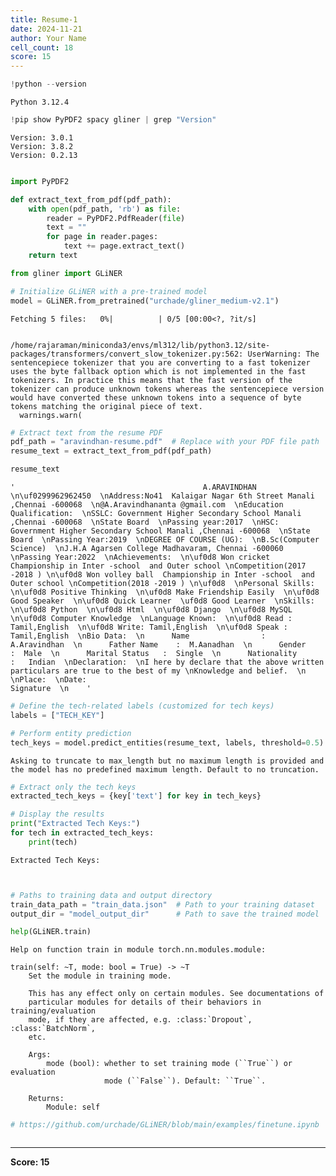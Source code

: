 ```yaml
---
title: Resume-1
date: 2024-11-21
author: Your Name
cell_count: 18
score: 15
---
```


```python
!python --version
```

    Python 3.12.4



```python
!pip show PyPDF2 spacy gliner | grep "Version"
```

    Version: 3.0.1
    Version: 3.8.2
    Version: 0.2.13



```python

```


```python
import PyPDF2

def extract_text_from_pdf(pdf_path):
    with open(pdf_path, 'rb') as file:
        reader = PyPDF2.PdfReader(file)
        text = ""
        for page in reader.pages:
            text += page.extract_text()
    return text
```


```python
from gliner import GLiNER
```


```python
# Initialize GLiNER with a pre-trained model
model = GLiNER.from_pretrained("urchade/gliner_medium-v2.1")
```


    Fetching 5 files:   0%|          | 0/5 [00:00<?, ?it/s]


    /home/rajaraman/miniconda3/envs/ml312/lib/python3.12/site-packages/transformers/convert_slow_tokenizer.py:562: UserWarning: The sentencepiece tokenizer that you are converting to a fast tokenizer uses the byte fallback option which is not implemented in the fast tokenizers. In practice this means that the fast version of the tokenizer can produce unknown tokens whereas the sentencepiece version would have converted these unknown tokens into a sequence of byte tokens matching the original piece of text.
      warnings.warn(



```python
# Extract text from the resume PDF
pdf_path = "aravindhan-resume.pdf"  # Replace with your PDF file path
resume_text = extract_text_from_pdf(pdf_path)
```


```python
resume_text
```




    '                                          A.ARAVINDHAN  \n\uf0299962962450  \nAddress:No41  Kalaigar Nagar 6th Street Manali ,Chennai -600068  \n@A.Aravindhananta @gmail.com  \nEducation Qualification:  \nSSLC: Government Higher Secondary School Manali ,Chennai -600068  \nState Board  \nPassing year:2017  \nHSC: Government Higher Secondary School Manali ,Chennai -600068  \nState Board  \nPassing Year:2019  \nDEGREE OF COURSE (UG):  \nB.Sc(Computer Science)  \nJ.H.A Agarsen College Madhavaram, Chennai -600060  \nPassing Year:2022  \nAchievements:  \n\uf0d8 Won cricket  Championship in Inter -school  and Outer school \nCompetition(2017 -2018 ) \n\uf0d8 Won volley ball  Championship in Inter -school  and Outer school \nCompetition(2018 -2019 ) \n\uf0d8  \nPersonal Skills:  \n\uf0d8 Positive Thinking  \n\uf0d8 Make Friendship Easily  \n\uf0d8 Good Speaker  \n\uf0d8 Quick Learner  \uf0d8 Good Learner  \nSkills:  \n\uf0d8 Python  \n\uf0d8 Html  \n\uf0d8 Django  \n\uf0d8 MySQL \n\uf0d8 Computer Knowledge  \nLanguage Known:  \n\uf0d8 Read : Tamil,English  \n\uf0d8 Write: Tamil,English  \n\uf0d8 Speak : Tamil,English  \nBio Data:  \n      Name                :   A.Aravindhan  \n      Father Name    :  M.Aanadhan  \n      Gender               :  Male  \n      Marital Status   :  Single  \n      Nationality        :   Indian  \nDeclaration:  \nI here by declare that the above written particulars are true to the best of my \nKnowledge and belief.  \n \nPlace:  \nDate:                                                                                                               Signature  \n    '




```python
# Define the tech-related labels (customized for tech keys)
labels = ["TECH_KEY"]
```


```python
# Perform entity prediction
tech_keys = model.predict_entities(resume_text, labels, threshold=0.5)
```

    Asking to truncate to max_length but no maximum length is provided and the model has no predefined maximum length. Default to no truncation.



```python
# Extract only the tech keys
extracted_tech_keys = {key['text'] for key in tech_keys}
```


```python
# Display the results
print("Extracted Tech Keys:")
for tech in extracted_tech_keys:
    print(tech)
```

    Extracted Tech Keys:



```python

```


```python

```


```python
# Paths to training data and output directory
train_data_path = "train_data.json"  # Path to your training dataset
output_dir = "model_output_dir"      # Path to save the trained model
```


```python
help(GLiNER.train)
```

    Help on function train in module torch.nn.modules.module:
    
    train(self: ~T, mode: bool = True) -> ~T
        Set the module in training mode.
    
        This has any effect only on certain modules. See documentations of
        particular modules for details of their behaviors in training/evaluation
        mode, if they are affected, e.g. :class:`Dropout`, :class:`BatchNorm`,
        etc.
    
        Args:
            mode (bool): whether to set training mode (``True``) or evaluation
                         mode (``False``). Default: ``True``.
    
        Returns:
            Module: self
    



```python
# https://github.com/urchade/GLiNER/blob/main/examples/finetune.ipynb
```


```python

```


---
**Score: 15**
